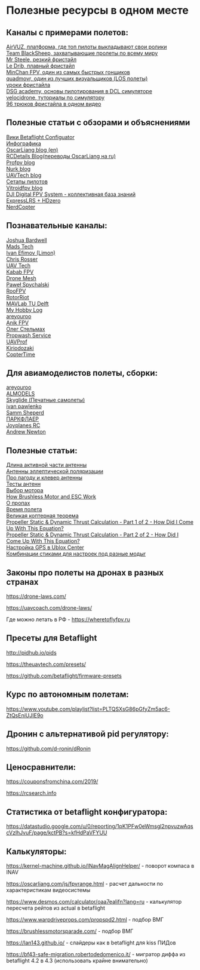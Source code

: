 # Полезные ресурсы в одном месте

## Каналы с примерами полетов:

<DT><A HREF="https://www.airvuz.com" >AirVUZ, платформа, где топ пилоты выкладывают свои ролики</A></DT>
<DT><A HREF="https://www.youtube.com/channel/UCAMZOHjmiInGYjOplGhU38g" >Team BlackSheep, захватывающие пролеты по всему миру</A></DT>
<DT><A HREF="https://www.youtube.com/channel/UCQEqPV0AwJ6mQYLmSO0rcNA" >Mr Steele, резкий фристайл</A></DT>
<DT><A HREF="https://www.youtube.com/c/LeDribFPV" >Le Drib, плавный фристайл</A></DT>
<DT><A HREF="https://www.youtube.com/c/MinChanKim04" >MinChan FPV, один из самых быстрых гонщиков</A></DT>
<DT><A HREF="https://www.youtube.com/c/quadmovr" >quadmovr, один из лучших визуальщиков (LOS полеты)</A></DT>
<DT><A HREF="https://www.youtube.com/channel/UCFedUk5j_EidYV4P-EnYJYg/videos" >уроки фристайла</A></DT>
<DT><A HREF="https://www.youtube.com/watch?v=ZZotXvbVEkI&list=PLwy7zFO7fCeM6rZilz3DlQ7kHs7HjhpYg&index=6" >DSG academy, основы пилотирования в DCL симуляторе</A></DT>
<DT><A HREF="https://www.youtube.com/c/Velocidrone" >velocidrone, туториалы по симулятору</A></DT>
<DT><A HREF="https://www.youtube.com/watch?v=hIbHrO-VBu8&ab_channel=Phantom" > 96 трюков фристайла в одном видео</A></DT>

## Полезные статьи с обзорами и объяснениями

<DT><A HREF="https://betaflight.com/docs/configurator/setup-tab#calibrate-accelerometer" >Вики Betaflight Configuator</A></DT>
<DT><A HREF="https://quadquestions.com/blog/2017/02/22/choose-right-size-motors-drone/" >Инфографика</A></DT>
<DT><A HREF="https://oscarliang.com/" >OscarLiang blog (en)</A></DT>
<DT><A HREF="https://blog.rcdetails.info/" >RCDetails Blog(переводы OscarLiang на ru)</A></DT>
<DT><A HREF="https://profpv.ru" >Profpv blog</A></DT>
<DT><A HREF="http://paulnurkkala.com" >Nurk blog</A></DT>
<DT><A HREF="https://theuavtech.com/" >UAVTech blog</A></DT>
<DT><A HREF="https://rotorbuilds.com/explore" >Сетапы пилотов</A></DT>
<DT><A HREF="https://www.vitroidfpv.com/faq" >Vitroidfpv blog</A></DT>
<DT><A HREF="https://www.djifpv.ru/" >DJI Digital FPV System - коллективная база знаний </A></DT>
<DT><A HREF="http://www.expresslrs.ru" >ExpressLRS + HDzero</A></DT>
<DT><A HREF="https://hackmd.io/@nerdCopter" >NerdCopter</A></DT>

## Познавательные каналы:

<DT><A HREF="https://www.youtube.com/channel/UCX3eufnI7A2I7IkKHZn8KSQ" >Joshua Bardwell</A></DT>
<DT><A HREF="https://www.youtube.com/@MadRC" >Mads Tech</A></DT>
<DT><A HREF="https://www.youtube.com/@IvanEfimovLimon" >Ivan Efimov (Limon)</A></DT>
<DT><A HREF="https://www.youtube.com/channel/UC45_6KVAAZG_iOgzksGswMw" >Chris Rosser</A></DT>
<DT><A HREF="https://www.youtube.com/channel/UCI2MZOaHJFMAmW5ni7vuAQg" >UAV Tech</A></DT>
<DT><A HREF="https://www.youtube.com/channel/UC4yjtLpqFmlVncUFExoVjiQ" >Kabab FPV</A></DT>
<DT><A HREF="https://www.youtube.com/channel/UC3c9WhUvKv2eoqZNSqAGQXg/videos" >Drone Mesh</A></DT> 
<DT><A HREF="https://www.youtube.com/c/Pawe%C5%82Spychalski" >Paweł Spychalski</A></DT>
<DT><A HREF="https://www.youtube.com/c/RooFPV" >RooFPV</A></DT>
<DT><A HREF="https://www.youtube.com/c/RotorRiot" >RotorRiot</A></DT>
<DT><A HREF="https://www.youtube.com/c/microuav" >MAVLab TU Delft</A></DT>
<DT><A HREF="https://www.youtube.com/channel/UC1R4TVyxi782_sNGUjREGVQ" >My Hobby Log</A></DT>
<DT><A HREF="https://www.youtube.com/c/areyouroo" >areyouroo</A></DT>
<DT><A HREF="https://www.youtube.com/channel/UC29J5CXmsnqX7JPAzlU9yCQ" >Anik FPV</A></DT>
<DT><A HREF="https://www.youtube.com/user/Elektraua" >Олег Стельмах</A></DT>
<DT><A HREF="https://www.youtube.com/c/propwashservice" >Propwash Service</A></DT>
<DT><A HREF="https://www.youtube.com/channel/UCBFJQVEoNPIe852VN4N1m_g" >UAVProf</A></DT>
<DT><A HREF="https://www.youtube.com/@kiriodozaki_fpv" >Kiriodozaki</A></DT>
<DT><A HREF="https://www.youtube.com/@CopterTime" >CopterTime</A></DT>

## Для авиамоделистов полеты, сборки:

<DT><A HREF="https://www.youtube.com/channel/UCG367mifGbd4_K9UTqYQrVQ" >areyouroo</A></DT>
<DT><A HREF="https://www.youtube.com/channel/UCatTqPsEwHGgtAXuC6WMq9w" >ALMODELS</A></DT>
<DT><A HREF="https://www.youtube.com/@Skyglide" >Skyglide (Печатные самолеты)</A></DT>
<DT><A HREF="https://vk.com/ivan.pawlenko" >ivan pawlenko</A></DT>
<DT><A HREF="https://www.youtube.com/c/SammSheperd" >Samm Sheperd</A></DT>
<DT><A HREF="http://www.parkflyer.ru/ru/blogs/view_entry/15827/" >ПАРКФЛАЕР</A></DT>
<DT><A HREF="https://www.youtube.com/channel/UCMcdwq_cRfNyQZExxXLqfgw" >Joyplanes RC</A></DT>
<DT><A HREF="https://www.youtube.com/channel/UC2QTy9BHei7SbeBRq59V66Q" >Andrew Newton</A></DT>

## Полезные статьи:

<DT><A HREF="http://www.fireniko.ru/2017/04/%D0%B4%D0%BB%D0%B8%D0%BD%D0%B0-%D0%B0%D0%BA%D1%82%D0%B8%D0%B2%D0%BD%D0%BE%D0%B9-%D1%87%D0%B0%D1%81%D1%82%D0%B8-%D0%B0%D0%BD%D1%82%D0%B5%D0%BD%D0%BD-%D1%83-%D0%BF%D1%80%D0%B8%D0%B5%D0%BC%D0%BD%D0%B8/" >Длина активной части антенны</A></DT>
<DT><A HREF="https://bester-ltd.ru/articl/teoriya_praktika/krugovaya_polyarizatsiya/krugovaya_polyarizatsiya.html" >Антенны эллептической поляризации</A></DT>
<DT><A HREF="https://www.maartenbaert.be/quadcopters/antennas/pagoda-antenna/" > Про пагоду и клевер антенны</A></DT>
<DT><A HREF="https://dr1.by/fpv-antena-tests/"> Тесты антенн</A></DT>
<DT><A HREF="https://blog.rcdetails.info/kak-vybrat-motory-dlya-kvadrokoptera-ili-gonochnogo-drona/" >Выбор мотора</A></DT>
<DT><A HREF="https://howtomechatronics.com/how-it-works/how-brushless-motor-and-esc-work/" >How Brushless Motor and ESC Work</A></DT>  
<DT><A HREF="https://pikabu.ru/story/letatelnyiy_post_7_propelleryi_4404295" >О пропах</A></DT>
<DT><A HREF="http://mshtests.c1.biz/hover.html" >Время полета</A></DT>
<DT><A HREF="http://mshtools.c1.biz/2017/07/12/the-great-copters-theorem/" >Великая коптерная теорема</A></DT>
<DT><A HREF="https://www.electricrcaircraftguy.com/2013/09/propeller-static-dynamic-thrust-equation.html">Propeller Static & Dynamic Thrust Calculation - Part 1 of 2 - How Did I Come Up With This Equation?</A></DT>
<DT><A HREF="https://www.electricrcaircraftguy.com/2014/04/propeller-static-dynamic-thrust-equation-background.html">Propeller Static & Dynamic Thrust Calculation - Part 2 of 2 - How Did I Come Up With This Equation?</A></DT>
<DT><A HREF="https://iflight-rc.eu/blogs/news/m10-gps-3d-fix-enhancement" >Настройка GPS в Ublox Center</A></DT>
<DT><A HREF="https://www.mrd-rc.com/tutorials-tools-and-testing/inav-flight/inav-stick-commands-for-all-transmitter-modes/" >Комбинации стиками для настроек под разные модыr</A></DT>

## Законы про полеты на дронах в разных странах

https://drone-laws.com/

https://uavcoach.com/drone-laws/

Где можно летать в РФ - https://wheretoflyfpv.ru

## Пресеты для Betaflight

http://pidhub.io/pids

https://theuavtech.com/presets/

https://github.com/betaflight/firmware-presets

## Курс по автономным полетам:

https://www.youtube.com/playlist?list=PLTQSXsG86pGfyZm5ac6-ZtQsEniUJIE9o

## Дронин с альтернативой pid регулятору:

https://github.com/d-ronin/dRonin

## Ценосравнители:

https://couponsfromchina.com/2019/

https://rcsearch.info

## Статистика от betaflight конфигуратора:

https://datastudio.google.com/u/0/reporting/1pK1PFw0eWmsgl2npvuzwAqscVzlhJvuF/page/kctPB?s=kfHdPaVFYUU

## Калькуляторы:

https://kernel-machine.github.io/INavMagAlignHelper/ - поворот компаса в INAV

https://oscarliang.com/js/fpvrange.html - расчет дальности по характеристикам видеосистемы

https://www.desmos.com/calculator/oaa7ealifn?lang=ru - калькулятор пересчета рейтов из actual в betaflight

https://www.warpdriveprops.com/propspd2.html - подбор ВМГ

https://brushlessmotorsparade.com/ - подбор ВМГ

https://lan143.github.io/ - слайдеры как в betaflight для kiss ПИДов

https://bf43-safe-migration.robertodedomenico.it/ - мигратор диффа из betaflight 4.2 в 4.3 (использовать крайне внимательно)
